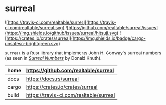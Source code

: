 # surreal

![https://travis-ci.com/realtable/surreal](https://travis-ci.com/realtable/surreal.svg)
![https://github.com/realtable/surreal/issues](https://img.shields.io/github/issues/surreal/hitsuji.svg)
![https://crates.io/crates/surreal](https://img.shields.io/badge/cargo-unsafesc-brightgreen.svg)

`surreal` is a Rust library that implements John H. Conway's surreal
numbers (as seen in *[Surreal Numbers](https://www.amazon.com/dp/0201038129)*
by Donald Knuth).

| home  | https://github.com/realtable/surreal    |
|:----- |:--------------------------------------- |
| docs  | https://docs.rs/surreal                 |
| cargo | https://crates.io/crates/surreal        |
| build | https://travis-ci.com/realtable/surreal |